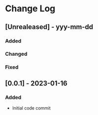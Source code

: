 # Change Log

## [Unrealeased] - yyy-mm-dd

### Added

### Changed

### Fixed

## [0.0.1] - 2023-01-16

### Added

- Initial code commit